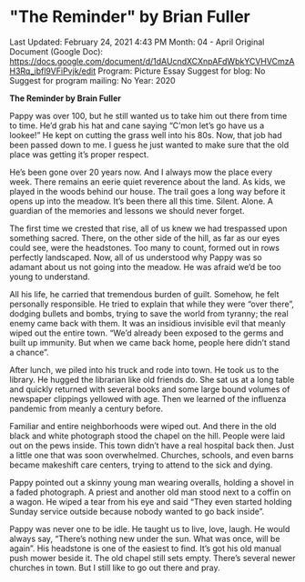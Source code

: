 # "The Reminder" by Brian Fuller

Last Updated: February 24, 2021 4:43 PM
Month: 04 - April
Original Document (Google Doc): https://docs.google.com/document/d/1dAUcndXCXnpAFdWbkYCVHVCmzAH3Rq_ibfl9VFiPvjk/edit
Program: Picture Essay
Suggest for blog: No
Suggest for program mailing: No
Year: 2020

**The Reminder by Brain Fuller**

Pappy was over 100, but he still wanted us to take him out there from time to time. He’d grab his hat and cane saying “C’mon let’s go have us a lookee!” He kept on cutting the grass well into his 80s. Now, that job had been passed down to me. I guess he just wanted to make sure that the old place was getting it’s proper respect.

He’s been gone over 20 years now. And I always mow the place every week. There remains an eerie quiet reverence about the land. As kids, we played in the woods behind our house. The trail goes a long way before it opens up into the meadow. It’s been there all this time. Silent. Alone. A guardian of the memories and lessons we should never forget.

The first time we crested that rise, all of us knew we had trespassed upon something sacred. There, on the other side of the hill, as far as our eyes could see, were the headstones. Too many to count, formed out in rows perfectly landscaped. Now, all of us understood why Pappy was so adamant about us not going into the meadow. He was afraid we’d be too young to understand.

All his life, he carried that tremendous burden of guilt. Somehow, he felt personally responsible. He tried to explain that while they were “over there”, dodging bullets and bombs, trying to save the world from tyranny; the real enemy came back with them. It was an insidious invisible evil that meanly wiped out the entire town. “We’d already been exposed to the germs and built up immunity. But when we came back home, people here didn’t stand a chance”.

After lunch, we piled into his truck and rode into town. He took us to the library. He hugged the librarian like old friends do. She sat us at a long table and quickly returned with several books and some large bound volumes of newspaper clippings yellowed with age. Then we learned of the influenza pandemic from meanly a century before.

Familiar and entire neighborhoods were wiped out. And there in the old black and white photograph stood the chapel on the hill. People were laid out on the pews inside. This town didn’t have a real hospital back then. Just a little one that was soon overwhelmed. Churches, schools, and even barns became makeshift care centers, trying to attend to the sick and dying.

Pappy pointed out a skinny young man wearing overalls, holding a shovel in a faded photograph. A priest and another old man stood next to a coffin on a wagon. He wiped a tear from his eye and said “They even started holding Sunday service outside because nobody wanted to go back inside”.

Pappy was never one to be idle. He taught us to live, love, laugh. He would always say, “There’s nothing new under the sun. What was once, will be again”. His headstone is one of the easiest to find. It’s got his old manual push mower beside it. The old chapel still sets empty. There’s several newer churches in town. But I still like to go out there and pray.